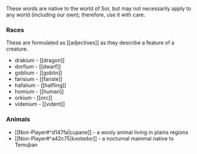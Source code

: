 These words are native to the world of Sor, but may not necessarily apply to any world (including our own); therefore, use it with care.

### Races

These are formulated as [[adjectives]] as they describe a feature of a creature.

* drakium - [[dragon]]
* dorfium - [[dwarf]]
* goblium - [[goblin]]
* farisium - [[fariste]]
* hafalium - [[halfling]]
* homium - [[human]]
* orkium - [[orc]]
* videnium - [[vident]]

### Animals

* [[Non-Player#^d147fa|cupane]] - a wooly animal living in plains regions
* [[Non-Player#^a42c75|kxotedor]] - a nocturnal mammal native to Temuþan